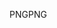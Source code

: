<span data-ttu-id="f8a35-101">PNG</span><span class="sxs-lookup"><span data-stu-id="f8a35-101">PNG</span></span>
